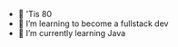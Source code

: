 - 👋 'Tis 80
- 👀 I’m learning to become a fullstack dev
- 🌱 I’m currently learning Java

<!---
by80/by80 is a ✨ special ✨ repository because its `README.md` (this file) appears on your GitHub profile.
You can click the Preview link to take a look at your changes.
--->
